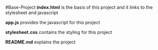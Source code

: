 #Base-Project
**index.html** is the basis of this project and it links to the stylesheet and javascript

**app.js** provides the javascript for this project

**stylesheet.css** contains the styling for this project

**README.md** explains the project

